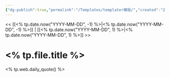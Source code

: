 ```yaml
---
{"dg-publish":true,"permalink":"/Templates/templater模版/","created":"2025-03-20T01:43:11.202+08:00","updated":"2025-03-20T20:57:17.393+08:00"}
---
```


<< [[<% tp.date.now("YYYY-MM-DD", -1) %>\|<% tp.date.now("YYYY-MM-DD", -1) %>]] | [[<% tp.date.now("YYYY-MM-DD", 1) %>\|<% tp.date.now("YYYY-MM-DD", 1) %>]] >>
# <% tp.file.title %>
<% tp.web.daily_quote() %>